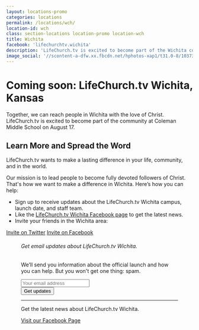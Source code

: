 ```yaml
---
layout: locations-promo
categories: locations
permalink: /locations/wch/
location-id: wch
class: section-locations location-promo location-wch
title: Wichita
facebook: 'lifechurchtv.wichita'
description: 'LifeChurch.tv is excited to become part of the Wichita community at Coleman Middle School on August 17.'
image_social: '//scontent-a-dfw.xx.fbcdn.net/hphotos-xap1/t31.0-8/10373066_1456369141277307_780188555835867380_o.jpg'
---
```


  <div class="hero-inner">
  <div class="hero-copy">
  <h1>Coming soon: LifeChurch.tv Wichita, Kansas</h1>
  <p>Together, we can reach people in Wichita with the love of Christ. LifeChurch.tv is excited to become part of the community at Coleman Middle School on August 17.</p>
  </div>
  </div>
</section>

<div class="group">
<div class="container">
<section class="article-with-figure">
  <article>
  <h2>Learn More and Spread the Word</h2> 

  <p>LifeChurch.tv wants to make a lasting difference in your life, community, and in the world.<p>
  <p>Our mission is to lead people to become fully devoted followers of Christ. That's how we want to make a difference in Wichita. Here’s how you can help:</p>

  <ul class="default">
  <li>Sign up to receive updates about the LifeChurch.tv Wichita campus, launch date, and staff team.</li>
  <li>Like the <a href="http://www.facebook.com/{{ page.facebook }}">LifeChurch.tv Wichita Facebook page</a> to get the latest news.</li>
  <li>Invite your friends in the Wichita area:</li>
  </ul>

  <a onclick="return popitup('http://twitter.com/home/?status=LifeChurch.tv is coming to Wichita, Kansas! Get more info at lifechurch.tv/wichita'); ga('send', 'event', 'Locations', 'Click', 'Wichita Share Twitter')" href="http://twitter.com/home/?status=LifeChurch.tv is coming to Wichita, Kansas! Get more info at lifechurch.tv/wichita" target="_blank" class="action"><i class="icon-social-twitter"></i> Invite on Twitter</a>
   <a onclick="return popitup('http://www.facebook.com/sharer.php?app_id=567912296616576&amp;sdk=joey&amp;u=http%3A%2F%2Fwww.lifechurch.tv/locations/wch'); ga('send', 'event', 'Locations', 'Click', 'Wichita Share Facebook')" href="http://www.facebook.com/sharer.php?app_id=567912296616576&amp;sdk=joey&amp;u=http%3A%2F%2Fwww.lifechurch.tv/locations/wch" target="_blank" class="action"><i class="icon-social-facebook"></i> Invite on Facebook</a>
  </article>

  <figure>
  <div class="panel">
  <h6>Get email updates about LifeChurch.tv Wichita.</h6>
  <p>We’ll send you information about the official launch and how you can help. But you won't get one thing: spam.</p>

  <!-- Begin MailChimp Signup Form -->
  <div id="mc_embed_signup">
  <form action="http://lifechurch.us8.list-manage.com/subscribe/post?u=b3c2f9fbc0f40f32a4499f197&amp;id=54ae25fb12" method="post" id="mc-embedded-subscribe-form" name="mc-embedded-subscribe-form" class="validate" target="_blank" novalidate>
  <div class="mc-field-group">
  <input type="email" value="" name="EMAIL" class="required email" id="mce-EMAIL" placeholder="Your email address">
  </div>
  <div id="mce-responses" class="clear">
  <div class="response" id="mce-error-response" style="display:none"></div>
  <div class="response" id="mce-success-response" style="display:none"></div>
  </div>    <!-- real people should not fill this in and expect good things - do not remove this or risk form bot signups-->
  <div style="position: absolute; left: -5000px;"><input type="text" name="b_b3c2f9fbc0f40f32a4499f197_54ae25fb12" tabindex="-1" value=""></div>
  <div class="clear"><input type="submit" value="Get updates" name="subscribe" id="mc-embedded-subscribe" class="button large expand" onclick="ga('send', 'event', 'Locations', 'Click', 'Wichita Email');"></div>
  </form>
  </div>
  <!--End mc_embed_signup-->

  <hr />
  <p>Get the latest news about LifeChurch.tv Wichita.</p>
  <a class="button large expand" href="http://www.facebook.com/{{ page.facebook }}" onclick="ga('send', 'event', 'Locations', 'Click', 'Wichita Facebook Page');">Visit our Facebook Page </a>
  </div>
  </figure>
</section>
</div>
</div>

<script language="javascript" type="text/javascript">
  function popitup(url) {
    newwindow=window.open(url,'name','height=300,width=550');
    if (window.focus) {newwindow.focus()}
    return false;
  }
</script>
